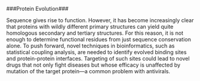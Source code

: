 ###Protein Evolution###

Sequence gives rise to function. However, it has become increasingly clear that
proteins with wildly different primary structures can yield quite homologous
secondary and tertiary structures. For this reason, it is not enough to
determine functional residues from just sequence conservation alone. To push
forward, novel techniques in bioinformatics, such as statistical coupling
analysis, are needed to identify evolved binding sites and protein-protein
interfaces. Targeting of such sites could lead to novel drugs that not only
fight diseases but whose efficacy is unaffected by mutation of the target
protein—a common problem with antivirals.
